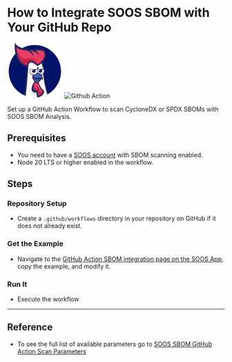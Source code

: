 # How to Integrate SOOS SBOM with Your GitHub Repo

<div>
<img src="../assets/img/SOOS-Icon.png" alt="SOOS" width="128" height="128">
<img src="../assets/img/github-action.png" alt="Github Action" width="128" height="128">
</div>


Set up a GitHub Action Workflow to scan CycloneDX or SPDX SBOMs with SOOS SBOM Analysis.

## Prerequisites

- You need to have a [SOOS account](https://app.soos.io/register) with SBOM scanning enabled.
- Node 20 LTS or higher enabled in the workflow.

## Steps

### **Repository Setup**
* Create a `.github/workflows` directory in your repository on GitHub if it does not already exist.

### **Get the Example**

* Navigate to the [GitHub Action SBOM integration page on the SOOS App](https://app.soos.io/integrate/sbom?id=github-action), copy the example, and modify it.

### **Run It**

* Execute the workflow

---

## Reference
* To see the full list of available parameters go to [SOOS SBOM GitHub Action Scan Parameters](https://github.com/soos-io/soos-sbom-github-action)
